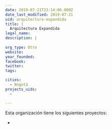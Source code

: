 ```yaml
---
date: 2019-07-21T23:14:06.000Z
date_last_modified: 2019-07-21
uid: arquitectura-expandida
title: |
  Arquitectura Expandida
legal_name: 
description: |
  
org_type: Otro
website: 
year_founded: 
facebook: 
twitter: 
tags:

cities: 
  - Bogotá
projects_uids:
  - 

---
```


Esta organización tiene los siguientes proyectos:

- [](/proyectos/)
